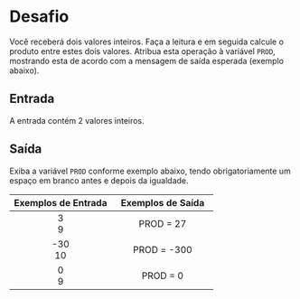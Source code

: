 # Desafio
Você receberá dois valores inteiros. Faça a leitura e em seguida calcule o produto entre estes dois valores. Atribua esta operação à variável `PROD`, mostrando esta de acordo com a mensagem de saída esperada (exemplo abaixo).   

## Entrada
A entrada contém 2 valores inteiros.

## Saída
Exiba a variável `PROD` conforme exemplo abaixo, tendo obrigatoriamente um espaço em branco antes e depois da igualdade.
<div>
  <table style="width: 100%;text-align: center;border-collapse: collapse;">
    <thead>
      <tr><th style="width: 50%;text-align: center;">Exemplos de Entrada</th><th style="width: 50%;text-align: center;">Exemplos de Saída</th></tr>
    </thead>
    <tbody>
      <tr><td>3 <br> 9</td><td>PROD = 27</td></tr>
      <tr><td>-30 <br> 10</td><td>PROD = -300</td></tr>
      <tr><td>0 <br> 9</td><td>PROD = 0</td></tr>
    </tbody>
  </table>
</div>
